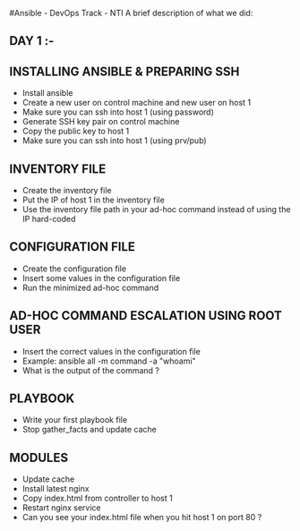 
#Ansible - DevOps Track - NTI
A brief description of what we did:


## DAY 1 :-
## INSTALLING ANSIBLE & PREPARING SSH
- Install ansible
- Create a new user on control machine and new user on host 1
- Make sure you can ssh into host 1 (using password)
- Generate SSH key pair on control machine
- Copy the public key to host 1
- Make sure you can ssh into host 1 (using prv/pub)
## INVENTORY FILE
- Create the inventory file
- Put the IP of host 1 in the inventory file
- Use the inventory file path in your ad-hoc command instead of using the IP hard-coded
## CONFIGURATION FILE
- Create the configuration file
- Insert some values in the configuration file
- Run the minimized ad-hoc command
## AD-HOC COMMAND ESCALATION USING ROOT USER
- Insert the correct values in the configuration file
- Example: ansible all -m command -a "whoami"
- What is the output of the command ?
## PLAYBOOK
- Write your first playbook file
- Stop gather_facts and update cache
## MODULES
- Update cache
- Install latest nginx
- Copy index.html from controller to host 1
- Restart nginx service
- Can you see your index.html file when you hit host 1 on port 80 ?

